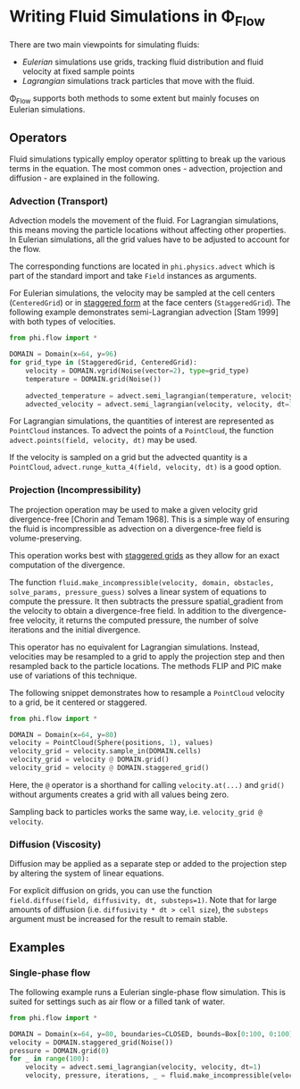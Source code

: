 # Writing Fluid Simulations in Φ<sub>Flow</sub>

There are two main viewpoints for simulating fluids:

* *Eulerian* simulations use grids, tracking fluid distribution and fluid velocity at fixed sample points
* *Lagrangian* simulations track particles that move with the fluid.

Φ<sub>Flow</sub> supports both methods to some extent but mainly focuses on Eulerian simulations.


## Operators

Fluid simulations typically employ operator splitting to break up the various terms in the equation.
The most common ones - advection, projection and diffusion - are explained in the following.

### Advection (Transport)

Advection models the movement of the fluid.
For Lagrangian simulations, this means moving the particle locations without affecting other properties.
In Eulerian simulations, all the grid values have to be adjusted to account for the flow.

The corresponding functions are located in `phi.physics.advect` which is part of the standard import and take `Field` instances as arguments.

For Eulerian simulations, the velocity may be sampled at the cell centers (`CenteredGrid`) or in [staggered form](Staggered_Grids.html) at the face centers (`StaggeredGrid`).
The following example demonstrates semi-Lagrangian advection \[Stam 1999\] with both types of velocities.
```python
from phi.flow import *

DOMAIN = Domain(x=64, y=96)
for grid_type in (StaggeredGrid, CenteredGrid):
    velocity = DOMAIN.vgrid(Noise(vector=2), type=grid_type)
    temperature = DOMAIN.grid(Noise())
    
    advected_temperature = advect.semi_lagrangian(temperature, velocity, dt=1)
    advected_velocity = advect.semi_lagrangian(velocity, velocity, dt=1)  # self-advection
```

For Lagrangian simulations, the quantities of interest are represented as `PointCloud` instances.
To advect the points of a `PointCloud`, the function `advect.points(field, velocity, dt)` may be used.

If the velocity is sampled on a grid but the advected quantity is a `PointCloud`, `advect.runge_kutta_4(field, velocity, dt)` is a good option.


### Projection (Incompressibility)

The projection operation may be used to make a given velocity grid divergence-free \[Chorin and Temam 1968\].
This is a simple way of ensuring the fluid is incompressible as advection on a divergence-free field is volume-preserving.

This operation works best with [staggered grids](Staggered_Grids.html) as they allow for an exact computation of the divergence.

The function `fluid.make_incompressible(velocity, domain, obstacles, solve_params, pressure_guess)` solves a linear system of equations to compute the pressure.
It then subtracts the pressure spatial_gradient from the velocity to obtain a divergence-free field.
In addition to the divergence-free velocity, it returns the computed pressure, the number of solve iterations and the initial divergence.

This operator has no equivalent for Lagrangian simulations.
Instead, velocities may be resampled to a grid to apply the projection step and then resampled back to the particle locations.
The methods FLIP and PIC make use of variations of this technique.

The following snippet demonstrates how to resample a `PointCloud` velocity to a grid, be it centered or staggered.
```python
from phi.flow import *

DOMAIN = Domain(x=64, y=80)
velocity = PointCloud(Sphere(positions, 1), values)
velocity_grid = velocity.sample_in(DOMAIN.cells)
velocity_grid = velocity @ DOMAIN.grid()
velocity_grid = velocity @ DOMAIN.staggered_grid()
```
Here, the `@` operator is a shorthand for calling `velocity.at(...)` and `grid()` without arguments creates a grid with all values being zero.

Sampling back to particles works the same way, i.e. `velocity_grid @ velocity`.


### Diffusion (Viscosity)

Diffusion may be applied as a separate step or added to the projection step by altering the system of linear equations.

For explicit diffusion on grids, you can use the function `field.diffuse(field, diffusivity, dt, substeps=1)`.
Note that for large amounts of diffusion (i.e. `diffusivity * dt > cell size`), the `substeps` argument must be increased for the result to remain stable.



## Examples

### Single-phase flow

The following example runs a Eulerian single-phase flow simulation.
This is suited for settings such as air flow or a filled tank of water.

```python
from phi.flow import *

DOMAIN = Domain(x=64, y=80, boundaries=CLOSED, bounds=Box[0:100, 0:100])
velocity = DOMAIN.staggered_grid(Noise())
pressure = DOMAIN.grid(0)
for _ in range(100):
    velocity = advect.semi_lagrangian(velocity, velocity, dt=1)
    velocity, pressure, iterations, _ = fluid.make_incompressible(velocity, DOMAIN, pressure_guess=pressure)
```
